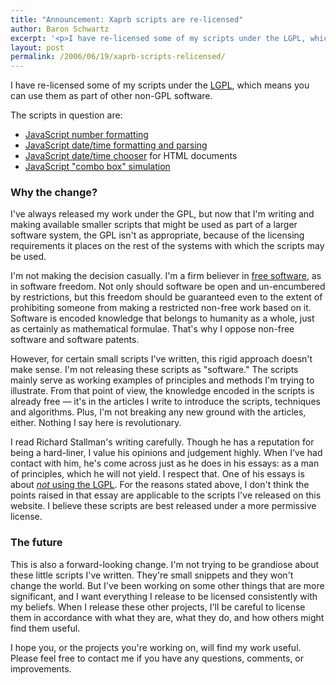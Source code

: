 ```yaml
---
title: "Announcement: Xaprb scripts are re-licensed"
author: Baron Schwartz
excerpt: '<p>I have re-licensed some of my scripts under the LGPL, which means you can use them as part of other non-GPL software.</p>'
layout: post
permalink: /2006/06/19/xaprb-scripts-relicensed/
---
```

I have re-licensed some of my scripts under the [LGPL][1], which means you can use them as part of other non-GPL software.

The scripts in question are:

*   [JavaScript number formatting][2]
*   [JavaScript date/time formatting and parsing][3]
*   [JavaScript date/time chooser][4] for HTML documents
*   [JavaScript "combo box" simulation][5]

### Why the change?

I've always released my work under the GPL, but now that I'm writing and making available smaller scripts that might be used as part of a larger software system, the GPL isn't as appropriate, because of the licensing requirements it places on the rest of the systems with which the scripts may be used.

I'm not making the decision casually. I'm a firm believer in [free software][6], as in software freedom. Not only should software be open and un-encumbered by restrictions, but this freedom should be guaranteed even to the extent of prohibiting someone from making a restricted non-free work based on it. Software is encoded knowledge that belongs to humanity as a whole, just as certainly as mathematical formulae. That's why I oppose non-free software and software patents.

However, for certain small scripts I've written, this rigid approach doesn't make sense. I'm not releasing these scripts as "software." The scripts mainly serve as working examples of principles and methods I'm trying to illustrate. From that point of view, the knowledge encoded in the scripts is already free &#8212; it's in the articles I write to introduce the scripts, techniques and algorithms. Plus, I'm not breaking any new ground with the articles, either. Nothing I say here is revolutionary.

I read Richard Stallman's writing carefully. Though he has a reputation for being a hard-liner, I value his opinions and judgement highly. When I've had contact with him, he's come across just as he does in his essays: as a man of principles, which he will not yield. I respect that. One of his essays is about [*not* using the LGPL][7]. For the reasons stated above, I don't think the points raised in that essay are applicable to the scripts I've released on this website. I believe these scripts are best released under a more permissive license.

### The future

This is also a forward-looking change. I'm not trying to be grandiose about these little scripts I've written. They're small snippets and they won't change the world. But I've been working on some other things that are more significant, and I want everything I release to be licensed consistently with my beliefs. When I release these other projects, I'll be careful to license them in accordance with what they are, what they do, and how others might find them useful.

I hope you, or the projects you're working on, will find my work useful. Please feel free to contact me if you have any questions, comments, or improvements.

 [1]: http://www.gnu.org/copyleft/lgpl.html
 [2]: /blog/2006/01/05/javascript-number-formatting/
 [3]: /blog/2005/12/12/javascript-closures-for-runtime-efficiency/
 [4]: /blog/2005/09/29/javascript-date-chooser/
 [5]: /blog/2005/09/29/javascript-combo-box/
 [6]: http://www.gnu.org/philosophy/philosophy.html
 [7]: http://www.gnu.org/licenses/why-not-lgpl.html
